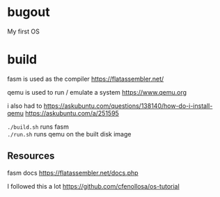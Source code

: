 # bugout
My first OS

# build
fasm is used as the compiler
https://flatassembler.net/

qemu is used to run / emulate a system
https://www.qemu.org

i also had to
https://askubuntu.com/questions/138140/how-do-i-install-qemu
https://askubuntu.com/a/251595

`./build.sh` runs fasm<br>
`./run.sh` runs qemu on the built disk image

## Resources
fasm docs
https://flatassembler.net/docs.php

I followed this a lot
https://github.com/cfenollosa/os-tutorial